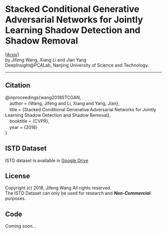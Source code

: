 
Stacked Conditional Generative Adversarial Networks for Jointly Learning Shadow Detection and Shadow Removal
========
[[Arxiv](https://arxiv.org/abs/1712.02478)]  
by Jifeng Wang, Xiang Li and Jian Yang  
DeepInsight@PCALab, Nanjing University of Science and Technology.  

****
## Citation
@inproceedings{wang2018STCGAN,  
　author = {Wang, Jifeng and Li, Xiang and Yang, Jian},  
　title = {Stacked Conditional Generative Adversarial Networks for Jointly Learning Shadow Detection and Shadow Removal},  
　booktitle = {CVPR},  
　year = {2018}  
}
## ISTD Dataset
ISTD dataset is available in [Google Drive](https://drive.google.com/file/d/1I0qw-65KBA6np8vIZzO6oeiOvcDBttAY/view)

## License
Copyright (c) 2018, Jifeng Wang All rights reserved.  
The ISTD Dataset can only be used for research and ___Non-Commercial___ purposes.


## Code
Coming soon...
